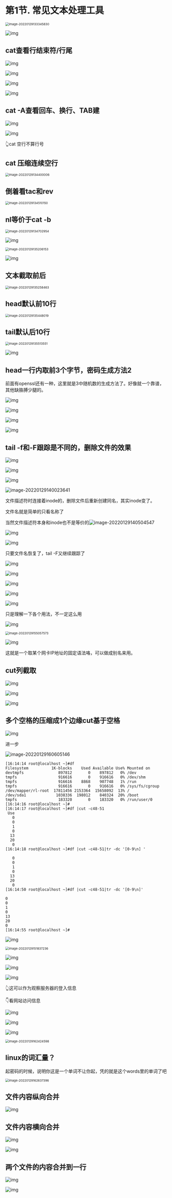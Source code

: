 # 第1节. 常见文本处理工具

<img src="1-常见文本处理工具.assets/image-20220129133345830.png" alt="image-20220129133345830" style="zoom: 67%;" /> 

![img](1-常见文本处理工具.assets/clip_image004.jpg)

## cat查看行结束符/行尾

![img](1-常见文本处理工具.assets/clip_image006.jpg)

 

![img](1-常见文本处理工具.assets/clip_image008.jpg)

![img](1-常见文本处理工具.assets/clip_image010.jpg)

![img](1-常见文本处理工具.assets/clip_image012.jpg)

##  cat -A查看回车、换行、TAB建

![img](1-常见文本处理工具.assets/clip_image014.jpg)

![img](1-常见文本处理工具.assets/clip_image016.jpg)

 👆cat 空行不算行号

 

## cat 压缩连续空行

<img src="1-常见文本处理工具.assets/image-20220129134400006.png" alt="image-20220129134400006" style="zoom:67%;" /> 

## 倒着看tac和rev

<img src="1-常见文本处理工具.assets/image-20220129134510150.png" alt="image-20220129134510150" style="zoom:67%;" /> 

## nl等价于cat -b

<img src="1-常见文本处理工具.assets/image-20220129134702954.png" alt="image-20220129134702954" style="zoom:67%;" /> 

![img](1-常见文本处理工具.assets/clip_image022.jpg)

<img src="1-常见文本处理工具.assets/image-20220129135206153.png" alt="image-20220129135206153" style="zoom:67%;" /> 

![img](1-常见文本处理工具.assets/clip_image024.jpg)

 

## 文本截取前后

<img src="1-常见文本处理工具.assets/image-20220129135258463.png" alt="image-20220129135258463" style="zoom:67%;" /> 

## head默认前10行

<img src="1-常见文本处理工具.assets/image-20220129135448019.png" alt="image-20220129135448019" style="zoom:67%;" /> 

## tail默认后10行

<img src="1-常见文本处理工具.assets/image-20220129135513551.png" alt="image-20220129135513551" style="zoom:67%;" /> 



![img](1-常见文本处理工具.assets/clip_image030.jpg)

## head一行内取前3个字节，密码生成方法2

前面有openssl还有一种，这里就是3中随机数的生成方法了。好像就一个靠谱，其他缺胳膊少腿的。

![img](1-常见文本处理工具.assets/clip_image032.jpg)

![img](1-常见文本处理工具.assets/clip_image034.jpg)

![img](1-常见文本处理工具.assets/clip_image036.jpg)

![img](1-常见文本处理工具.assets/clip_image038.jpg)

##  tail -f和-F跟踪是不同的，删除文件的效果

![img](1-常见文本处理工具.assets/clip_image040.jpg)

![img](1-常见文本处理工具.assets/clip_image042.jpg)

![img](1-常见文本处理工具.assets/clip_image044.jpg)

![image-20220129140023641](1-常见文本处理工具.assets/image-20220129140023641.png)

文件描述符时连接着inode的，删除文件后重新创建同名，其实inode变了。

文件名就是简单的只看名称了 

当然文件描述符本身和inode也不是等价的![image-20220129140504547](1-常见文本处理工具.assets/image-20220129140504547.png)



![img](1-常见文本处理工具.assets/clip_image048.jpg)

![img](1-常见文本处理工具.assets/clip_image050.jpg)

只要文件名恢复了，tail -F又继续跟踪了

![img](1-常见文本处理工具.assets/clip_image052.jpg)

![img](1-常见文本处理工具.assets/clip_image054.jpg)

![img](1-常见文本处理工具.assets/clip_image056.jpg)

![img](1-常见文本处理工具.assets/clip_image058.jpg)

![img](1-常见文本处理工具.assets/clip_image060.jpg)

只是理解一下各个用法，不一定这么用

![img](1-常见文本处理工具.assets/clip_image062.jpg)

 <img src="1-常见文本处理工具.assets/image-20220129155057573.png" alt="image-20220129155057573" style="zoom:67%;" /> 

![img](1-常见文本处理工具.assets/clip_image064.jpg)

这就是一个取某个网卡IP地址的固定语法咯，可以做成别名来用。

 

## cut列截取

![img](1-常见文本处理工具.assets/clip_image066.jpg)

![img](1-常见文本处理工具.assets/clip_image068.jpg)

 

![img](1-常见文本处理工具.assets/clip_image070.jpg)

## 多个空格的压缩成1个边缘cut基于空格

![img](1-常见文本处理工具.assets/clip_image072.jpg)

进一步

![image-20220129160605146](1-常见文本处理工具.assets/image-20220129160605146.png) 

```
[16:14:14 root@localhost ~]#df
Filesystem          1K-blocks    Used Available Use% Mounted on
devtmpfs               897812       0    897812   0% /dev
tmpfs                  916616       0    916616   0% /dev/shm
tmpfs                  916616    8868    907748   1% /run
tmpfs                  916616       0    916616   0% /sys/fs/cgroup
/dev/mapper/rl-root  17811456 2153364  15658092  13% /
/dev/sda1             1038336  198012    840324  20% /boot
tmpfs                  183320       0    183320   0% /run/user/0
[16:14:16 root@localhost ~]#
[16:14:17 root@localhost ~]#df |cut -c48-51
 Use
   0
   0
   1
   0
  13
  20
   0
[16:14:18 root@localhost ~]#df |cut -c48-51|tr -dc '[0-9\n] '

   0
   0
   1
   0
  13
  20
   0
[16:14:50 root@localhost ~]#df |cut -c48-51|tr -dc '[0-9\n]'

0
0
1
0
13
20
0
[16:14:55 root@localhost ~]#

```

![img](1-常见文本处理工具.assets/clip_image074.jpg)

<img src="1-常见文本处理工具.assets/image-20220129151837236.png" alt="image-20220129151837236" style="zoom:67%;" />  

![img](1-常见文本处理工具.assets/clip_image078.jpg)

![img](1-常见文本处理工具.assets/clip_image080.jpg)

![img](1-常见文本处理工具.assets/clip_image082.jpg)

👆这可以作为观察服务器的登入信息

👇看网站访问信息

![img](1-常见文本处理工具.assets/clip_image084.jpg)

![img](1-常见文本处理工具.assets/clip_image086.jpg)

![img](1-常见文本处理工具.assets/clip_image088.jpg)

<img src="1-常见文本处理工具.assets/image-20220129162424598.png" alt="image-20220129162424598" style="zoom:67%;" /> 



## linux的词汇量？

起密码的时候，说明你这是一个单词不让你起，凭的就是这个words里的单词了吧

<img src="1-常见文本处理工具.assets/image-20220129162637396.png" alt="image-20220129162637396" style="zoom:67%;" /> 

##  文件内容纵向合并

![img](1-常见文本处理工具.assets/clip_image090.jpg)

## 文件内容横向合并

![img](1-常见文本处理工具.assets/clip_image092.jpg)

![img](1-常见文本处理工具.assets/clip_image094.jpg) 

## 两个文件的内容合并到一行

![img](1-常见文本处理工具.assets/clip_image096.jpg)

![img](1-常见文本处理工具.assets/clip_image098.jpg)
